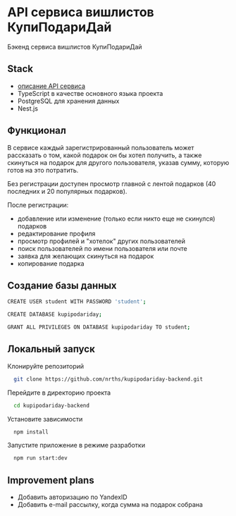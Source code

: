 # API сервиса вишлистов КупиПодариДай
Бэкенд сервиса вишлистов КупиПодариДай

## Stack
- [описание API сервиса](https://app.swaggerhub.com/apis/zlocate/KupiPodariDay/1.0.0)
- TypeScript в качестве основного языка проекта
- PostgreSQL для хранения данных
- Nest.js

## Функционал
В сервисе каждый зарегистрированный пользователь может рассказать о том, какой подарок он бы хотел получить, а также скинуться на подарок для другого пользователя, указав сумму, которую готов на это потратить.

Без регистрации доступен просмотр главной с лентой подарков (40 последних и 20 популярных подарков).

После регистрации:
- добавление или изменение (только если никто еще не скинулся) подарков
- редактирование профиля
- просмотр профилей и "хотелок" других пользователей
- поиск пользователей по имени пользователя или почте
- заявка для желающих скинуться на подарок
- копирование подарка
## Создание базы данных
```bash
CREATE USER student WITH PASSWORD 'student';
```
```bash
CREATE DATABASE kupipodariday;
```
```bash
GRANT ALL PRIVILEGES ON DATABASE kupipodariday TO student;
```
## Локальный запуск

Клонируйте репозиторий
```bash
  git clone https://github.com/nrths/kupipodariday-backend.git
```

Перейдите в директорию проекта
```bash
  cd kupipodariday-backend
```

Установите зависимости
```bash
  npm install
```

Запустите приложение в режиме разработки
```bash
  npm run start:dev
```
## Improvement plans

- Добавить авторизацию по YandexID
- Добавить e-mail рассылку, когда сумма на подарок собрана
